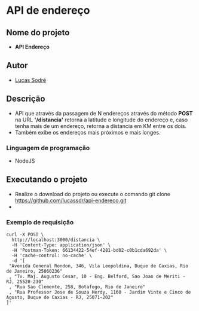 # **API de endereço**

##  Nome do projeto
-   **API Endereço**

##  Autor
-   [Lucas Sodré](https://github.com/lucassdr)

##  Descrição
-   API que através da passagem de N endereços através do método **POST** na URL **'/distancia'** retorna a latitude e longitude do endereço e, caso tenha mais de um endereço, retorna a distancia em KM entre os dois.
-   Também exibe os endereços mais próximos e mais longes.

###  Linguagem de programação
-   NodeJS

##  Executando o projeto
-   Realize o download do projeto ou execute o comando git clone https://github.com/lucassdr/api-endereco.git
-   

### Exemplo de requisição
```
curl -X POST \
  http://localhost:3000/distancia \
  -H 'Content-Type: application/json' \
  -H 'Postman-Token: 66134422-54ef-4281-bd02-c0b1cda692da' \
  -H 'cache-control: no-cache' \
  -d '[
 "Avenida General Rondon, 346, Vila Leopoldina, Duque de Caxias, Rio de Janeiro, 25060236"
 , "Tv. Maj. Augusto Cesar, 10 - Eng. Belford, Sao Joao de Meriti - RJ, 25520-230"
 , "Rua Sao Clemente, 258, Botafogo, Rio de Janeiro"
 , "Rua Professor Jose de Souza Herdy, 1160 - Jardim Vinte e Cinco de Agosto, Duque de Caxias - RJ, 25071-202"
]'
```